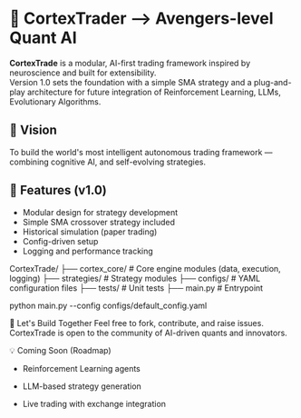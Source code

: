 # 🧠 CortexTrader -->  Avengers-level Quant AI

**CortexTrade** is a modular, AI-first trading framework inspired by neuroscience and built for extensibility.  
Version 1.0 sets the foundation with a simple SMA strategy and a plug-and-play architecture for future integration of Reinforcement Learning, LLMs, Evolutionary Algorithms.

## 🚀 Vision

To build the world's most intelligent autonomous trading framework — combining cognitive AI, and self-evolving strategies.

## 🧩 Features (v1.0)

- Modular design for strategy development
- Simple SMA crossover strategy included
- Historical simulation (paper trading)
- Config-driven setup
- Logging and performance tracking

CortexTrade/ ├── cortex_core/ # Core engine modules (data, execution, logging) ├── strategies/ # Strategy modules ├── configs/ # YAML configuration files ├── tests/ # Unit tests ├── main.py # Entrypoint


python main.py --config configs/default_config.yaml


🧠 Let's Build Together
Feel free to fork, contribute, and raise issues. CortexTrade is open to the community of AI-driven quants and innovators.

💡 Coming Soon (Roadmap)
 
 - Reinforcement Learning agents

 - LLM-based strategy generation

 - Live trading with exchange integration
